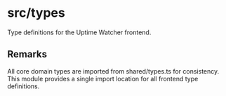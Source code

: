 # src/types

Type definitions for the Uptime Watcher frontend.

## Remarks

All core domain types are imported from shared/types.ts for consistency. This
module provides a single import location for all frontend type definitions.
